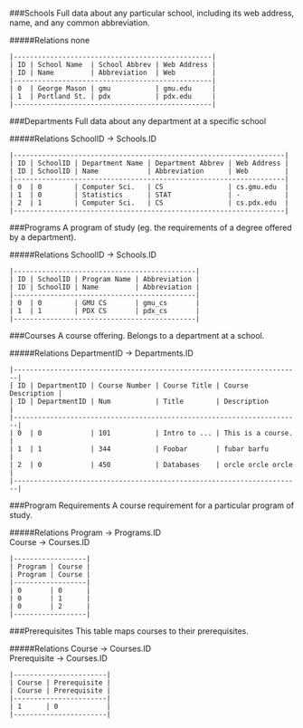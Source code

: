 ###Schools
Full data about any particular school, including its web address, name, and
any common abbreviation.

#####Relations
none


    |-------------------------------------------------|
    | ID | School Name  | School Abbrev | Web Address |
    | ID | Name         | Abbreviation  | Web         |
    |-------------------------------------------------|
    | 0  | George Mason | gmu           | gmu.edu     |
    | 1  | Portland St. | pdx           | pdx.edu     |
    |-------------------------------------------------|


###Departments
Full data about any department at a specific school

#####Relations
SchoolID -> Schools.ID  


    |-------------------------------------------------------------------|
    | ID | SchoolID | Department Name | Department Abbrev | Web Address |
    | ID | SchoolID | Name            | Abbreviation      | Web         |
    |-------------------------------------------------------------------|
    | 0  | 0        | Computer Sci.   | CS                | cs.gmu.edu  |
    | 1  | 0        | Statistics      | STAT              | -           |
    | 2  | 1        | Computer Sci.   | CS                | cs.pdx.edu  |
    |-------------------------------------------------------------------|


###Programs
A program of study (eg. the requirements of a degree offered by a
department).

#####Relations
SchoolID -> Schools.ID  


    |---------------------------------------------|
    | ID | SchoolID | Program Name | Abbreviation |
    | ID | SchoolID | Name         | Abbreviation |
    |---------------------------------------------|
    | 0  | 0        | GMU CS       | gmu_cs       |
    | 1  | 1        | PDX CS       | pdx_cs       |
    |---------------------------------------------|


###Courses
A course offering. Belongs to a department at a school.

#####Relations
DepartmentID -> Departments.ID  


    |-----------------------------------------------------------------------|
    | ID | DepartmentID | Course Number | Course Title | Course Description |
    | ID | DepartmentID | Num           | Title        | Description        |
    |-----------------------------------------------------------------------|
    | 0  | 0            | 101           | Intro to ... | This is a course.  |
    | 1  | 1            | 344           | Foobar       | fubar barfu        |
    | 2  | 0            | 450           | Databases    | orcle orcle orcle  |
    |-----------------------------------------------------------------------|


###Program Requirements
A course requirement for a particular program of study.

#####Relations
Program -> Programs.ID  
Course -> Courses.ID  


    |------------------|
    | Program | Course |
    | Program | Course |
    |------------------|
    | 0       | 0      |
    | 0       | 1      |
    | 0       | 2      |
    |------------------|


###Prerequisites
This table maps courses to their prerequisites.

#####Relations
Course -> Courses.ID  
Prerequisite -> Courses.ID  


    |-----------------------|
    | Course | Prerequisite |
    | Course | Prerequisite |
    |-----------------------|
    | 1      | 0            |
    |-----------------------|
